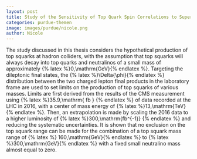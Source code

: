 ```yaml
---
layout: post
title: Study of the Sensitivity of Top Quark Spin Correlations to Supersymmetric Top Quark Partners
categories: purdue-themen
image: images/purdue/nicole.png
author: Nicole
---
```


The study discussed in this thesis considers the hypothetical production
of top squarks at hadron colliders, with the assumption that top squarks
will always decay into top quarks and neutralinos of a small mass of
approximately 
{% latex %}0\,\mathrm{GeV}{% endlatex %}.
Targeting the dileptonic final states, the 
{% latex %}\Delta{\phi}{% endlatex %}
distribution
between the two charged lepton final products in the laboratory frame are
used to set limits on the production of top squarks of various masses. Limits are
first derived from the results of the CMS measurement using
{% latex %}35.9\,\mathrm{ fb } {% endlatex %}
of data recorded at the LHC in 2016, with a center of mass energy
of 
{% latex %}13\,\mathrm{TeV}{% endlatex %}. 
Then, an extrapolation is made by scaling
the 2016 data to a higher luminosity of 
{% latex %}300\,\mathrm{fb^{-1}} {% endlatex %}
and
reducing the systematic uncertainties.
It is shown that no exclusion on the top squark range can be made for
the combination of a top squark mass range of
{% latex %} 160\,\mathrm{GeV}{% endlatex %}
to 
{% latex %}300\,\mathrm{GeV}{% endlatex %}
with a fixed small neutralino mass almost equal to zero.